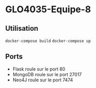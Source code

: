 # GLO4035-Equipe-8

## Utilisation
`docker-compose build`
`docker-compose up`

## Ports
- Flask roule sur le port 80
- MongoDB roule sur le port 27017
- Neo4J roule sur le port 7474
